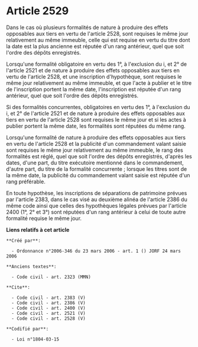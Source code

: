 # Article 2529

Dans le cas où plusieurs formalités de nature à produire des effets opposables aux tiers en vertu de l'article 2528, sont
requises le même jour relativement au même immeuble, celle qui est requise en vertu du titre dont la date est la plus
ancienne est réputée d'un rang antérieur, quel que soit l'ordre des dépôts enregistrés. 

Lorsqu'une formalité obligatoire en vertu des 1°, à l'exclusion du i, et 2° de l'article 2521 et de nature à produire des
effets opposables aux tiers en vertu de l'article 2528, et une inscription d'hypothèque, sont requises le même jour
relativement au même immeuble, et que l'acte à publier et le titre de l'inscription portent la même date, l'inscription est
réputée d'un rang antérieur, quel que soit l'ordre des dépôts enregistrés. 

Si des formalités concurrentes, obligatoires en vertu des 1°, à l'exclusion du i, et 2° de l'article 2521 et de nature à
produire des effets opposables aux tiers en vertu de l'article 2528 sont requises le même jour et si les actes à publier
portent la même date, les formalités sont réputées du même rang. 

Lorsqu'une formalité de nature à produire des effets opposables aux tiers en vertu de l'article 2528 et la publicité d'un
commandement valant saisie sont requises le même jour relativement au même immeuble, le rang des formalités est réglé, quel
que soit l'ordre des dépôts enregistrés, d'après les dates, d'une part, du titre exécutoire mentionné dans le commandement,
d'autre part, du titre de la formalité concurrente ; lorsque les titres sont de la même date, la publicité du commandement
valant saisie est réputée d'un rang préférable. 

En toute hypothèse, les inscriptions de séparations de patrimoine prévues par l'article 2383, dans le cas visé au deuxième
alinéa de l'article 2386 du même code ainsi que celles des hypothèques légales prévues par l'article 2400 (1°, 2° et 3°) sont
réputées d'un rang antérieur à celui de toute autre formalité requise le même jour.

**Liens relatifs à cet article**

	**Créé par**:

	  - Ordonnance n°2006-346 du 23 mars 2006 - art. 1 () JORF 24 mars 2006

	**Anciens textes**:

	  - Code civil - art. 2323 (MMN)

	**Cite**:

	  - Code civil - art. 2383 (V)
	  - Code civil - art. 2386 (V)
	  - Code civil - art. 2400 (V)
	  - Code civil - art. 2521 (V)
	  - Code civil - art. 2528 (V)

	**Codifié par**:

	  - Loi n°1804-03-15
